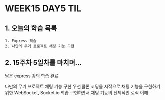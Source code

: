 # WEEK15 DAY5 TIL

## 1. 오늘의 학습 목록
```
1. Express 학습
2. 나만의 무기 프로젝트 채팅 기능 구현
```

## 2. 15주차 5일차를 마치며...
남은 express 강의 학습 완료

나만의 무기 프로젝트 채팅 기능 구현
우선 클론 코딩을 시작으로 채팅 기능을 구현하기 위한 WebSocket, Socket.io 학습
구현하면서 채팅 기능의 전체적인 로직 이해